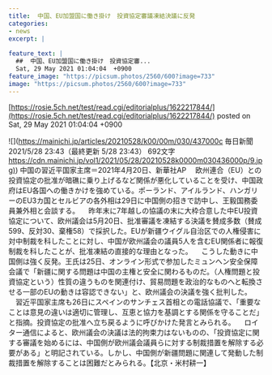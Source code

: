 ```yaml
---
title:  中国、EU加盟国に働き掛け　投資協定審議凍結決議に反発  
categories:
- news
excerpt: |
  
feature_text: |
  ##  中国、EU加盟国に働き掛け　投資協定審...
  Sat, 29 May 2021 01:04:04  +0900
feature_image: "https://picsum.photos/2560/600?image=733"
image: "https://picsum.photos/2560/600?image=733"
---
```


[https://rosie.5ch.net/test/read.cgi/editorialplus/1622217844/](https://rosie.5ch.net/test/read.cgi/editorialplus/1622217844/)
posted on Sat, 29 May 2021 01:04:04  +0900

<!--more-->

![](https://mainichi.jp/articles/20210528/k00/00m/030/437000c 毎日新聞 2021/5/28 23:43（最終更新 5/28 23:43） 692文字 [https://cdn.mainichi.jp/vol1/2021/05/28/20210528k0000m030436000p/9.jpg)](https://cdn.mainichi.jp/vol1/2021/05/28/20210528k0000m030436000p/9.jpg)) 中国の習近平国家主席＝2021年4月20日、新華社AP 　欧州連合（EU）との投資協定の批准が暗礁に乗り上げるなど関係が悪化していることを受け、中国政府はEU各国への働きかけを強めている。ポーランド、アイルランド、ハンガリーのEU3カ国とセルビアの各外相は29日に中国側の招きで訪中し、王毅国務委員兼外相と会談する。 　昨年末に7年越しの協議の末に大枠合意した中EU投資協定について、欧州議会は5月20日、批准審議を凍結する決議を賛成多数（賛成599、反対30、棄権58）で採択した。EUが新疆ウイグル自治区での人権侵害に対中制裁を科したことに対し、中国が欧州議会の議員5人を含むEU関係者に報復制裁を科したことが、批准凍結の直接的な理由となった。 　こうした動きに中国側は強く反発。王氏は25日、オンライン形式で参加したミュンヘン安全保障会議で「新疆に関する問題は中国の主権と安全に関わるものだ。（人権問題と投資協定という）性質の違うものを関連付け、貿易問題を政治的なものへと転換させる一部のEUの動きは容認できない」と、欧州議会の決議を強く批判した。 　習近平国家主席も26日にスペインのサンチェス首相との電話協議で、「重要なことは意見の違いは適切に管理し、互恵と協力を基調とする関係を守ることだ」と指摘。投資協定の批准へ立ち戻るように呼びかけた発言とみられる。 　ロイター通信によると、欧州議会の決議は法的拘束力はないものの、「投資協定に関する審議を始めるには、中国側が欧州議会議員らに対する制裁措置を解除する必要がある」と明記されている。しかし、中国側が新疆問題に関連して発動した制裁措置を解除することは困難だとみられる。【北京・米村耕一】
